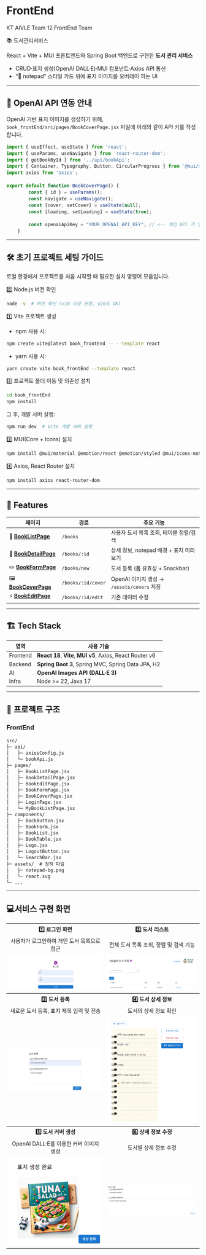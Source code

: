 # FrontEnd
KT AIVLE Team 12 FrontEnd Team

📚 도서관리서비스

React + Vite + MUI 프론트엔드와 Spring Boot 백엔드로 구현한 **도서 관리 서비스**  
- CRUD·표지 생성(OpenAI DALL·E)·MUI 컴포넌트·Axios API 통신
- “📝 notepad” 스타일 카드 위에 표지 이미지를 오버레이 하는 UI

---

## 🔧 OpenAI API 연동 안내

OpenAI 기반 표지 이미지를 생성하기 위해,  
`book_frontEnd/src/pages/BookCoverPage.jsx` 파일에 아래와 같이 API 키를 작성합니다.

```javascript
import { useEffect, useState } from 'react';
import { useParams, useNavigate } from 'react-router-dom';
import { getBookById } from '../api/bookApi';
import { Container, Typography, Button, CircularProgress } from '@mui/material';
import axios from 'axios';

export default function BookCoverPage() {
        const { id } = useParams();
        const navigate = useNavigate();
        const [cover, setCover] = useState(null);
        const [loading, setLoading] = useState(true);

        const openaiApiKey = "YOUR_OPENAI_API_KEY"; // <-- 개인 API 키 입력
    }
```



---

## 🛠️ 초기 프로젝트 세팅 가이드

로컬 환경에서 프로젝트를 처음 시작할 때 필요한 설치 명령어 모음입니다.  


0️⃣ Node.js 버전 확인
```bash
node -v  # 버전 확인 (v18 이상 권장, v20도 OK)
```


1️⃣ Vite 프로젝트 생성

- npm 사용 시:
```bash
npm create vite@latest book_frontEnd -- --template react
```

- yarn 사용 시:
```bash
yarn create vite book_frontEnd --template react
```


2️⃣ 프로젝트 폴더 이동 및 의존성 설치
```bash
cd book_frontEnd
npm install
```

그 후, 개발 서버 실행:
```bash
npm run dev  # Vite 개발 서버 실행
```


3️⃣ MUI(Core + Icons) 설치
```bash
npm install @mui/material @emotion/react @emotion/styled @mui/icons-material
```


4️⃣ Axios, React Router 설치
```bash
npm install axios react-router-dom
```

---


## 🚀 Features
| 페이지 | 경로 | 주요 기능 |
|--------|------|-----------|
| 📗 [**BookListPage**](https://github.com/AIVLE-MINI-PROJECT-TEAM12/FrontEnd/blob/main/book_frontEnd/src/pages/BookListPage.jsx) | `/books` | 사용자 도서 목록 조회, 테이블 정렬/검색 |
| 📘 [**BookDetailPage**](https://github.com/AIVLE-MINI-PROJECT-TEAM12/FrontEnd/blob/main/book_frontEnd/src/pages/BookDetailPage.jsx) | `/books/:id` | 상세 정보, notepad 배경 + 표지 미리보기 |
| ✏️ [**BookFormPage**](https://github.com/AIVLE-MINI-PROJECT-TEAM12/FrontEnd/blob/main/book_frontEnd/src/pages/BookFormPage.jsx) | `/books/new` | 도서 등록 (폼 유효성 + Snackbar) |
| 🖼 [**BookCoverPage**](https://github.com/AIVLE-MINI-PROJECT-TEAM12/FrontEnd/blob/main/book_frontEnd/src/pages/BookCoverPage.jsx) | `/books/:id/cover` | OpenAI 이미지 생성 → `/assets/covers` 저장 |
| ⚡️ [**BookEditPage**](https://github.com/AIVLE-MINI-PROJECT-TEAM12/FrontEnd/blob/main/book_frontEnd/src/pages/BookEditPage.jsx) | `/books/:id/edit` | 기존 데이터 수정 |

---

## 🏗 Tech Stack
| 영역 | 사용 기술 |
|------|----------|
| Frontend | **React 18**, **Vite**, **MUI v5**, Axios, React Router v6 |
| Backend | **Spring Boot 3**, Spring MVC, Spring Data JPA, H2 |
| AI | **OpenAI Images API (DALL·E 3)** |
| Infra | Node >= 22, Java 17 |

---

## 📂 프로젝트 구조 

### FrontEnd


```text
src/
├─ api/
│   ├─ axiosConfig.js
|   └─ bookApi.js
├─ pages/
│   ├─ BookListPage.jsx
│   ├─ BookDetailPage.jsx
│   ├─ BookEditPage.jsx
│   ├─ BookFormPage.jsx
│   ├─ BookCoverPage.jsx
│   ├─ LoginPage.jsx
│   └─ MyBookListPage.jsx
├─ components/
│   ├─ BackButton.jsx
│   ├─ BookForm.jsx
│   ├─ BookList.jsx
│   ├─ BookTable.jsx
│   ├─ Logo.jsx
│   ├─ LogoutButton.jsx
│   └─ SearchBar.jsx
├─ assets/  # 정적 파일
│   ├─ notepad-bg.png
│   └─ react.svg
└─ ...
```

---
## 💻서비스 구현 화면
 
<table align="center" width = "500">
  <!-- 1행 -->
  <tr>
    <th align="center">1️⃣ 로그인 화면</th>
    <th align="center">2️⃣ 도서 리스트</th>
  </tr>
  <tr>
    <td align="center">사용자가 로그인하여 개인 도서 목록으로 접근</td>
    <td align="center">전체 도서 목록 조회, 정렬 및 검색 기능</td>
  </tr>
  <tr>
    <td align="center"><img src="./readme_img/login.png" width="300"/></td>
    <td align="center"><img src="./readme_img/booklist.png" width="300"/></td>
  </tr>
 
  <!-- 2행 -->
  <tr>
    <th align="center">3️⃣ 도서 등록</th>
    <th align="center">4️⃣ 도서 상세 정보</th>
  </tr>
  <tr>
    <td align="center">새로운 도서 등록, 표지 제목 입력 및 전송</td>
    <td align="center">도서의 상세 정보 확인</td>
  </tr>
  <tr>
    <td align="center"><img src="./readme_img/bookadd.png" width="300"/></td>
    <td align="center"><img src="./readme_img/bookdetail.png" width="300"/></td>
  </tr>
 
  <!-- 3행 -->
  <tr>
    <th align="center">5️⃣ 도서 커버 생성</th>
    <th align="center">6️⃣ 상세 정보 수정</th>
  </tr>
  <tr>
    <td align="center">OpenAI DALL·E를 이용한 커버 이미지 생성</td>
    <td align="center">도서별 상세 정보 수정</td>
  </tr>
  <tr>
    <td align="center"><img src="./readme_img/bookcover.png" width="300"/></td>
    <td align="center"><img src="./readme_img/bookedit.png" width="300"/></td>    
  </tr>
</table>
 